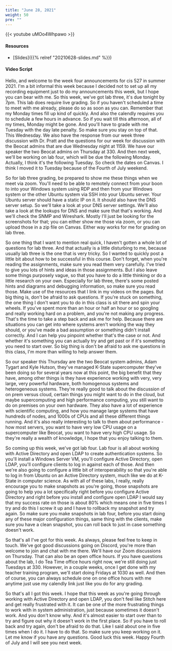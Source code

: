 ```yaml
---
title: "June 28, 2021"
weight: 50
pre: ""
---
```


{{< youtube uMOo4Whpawo >}}

#### Resources

* [Slides]({{% relref "20210628-slides.md"  %}})

#### Video Script

Hello, and welcome to the week four announcements for cis 527 in summer 2021. I'm a bit informal this week because I decided not to set up all my recording equipment just to do my announcements this week, but I hope you can bear with me. So this week, we've got lab three, it's due tonight by 7pm. This lab does require live grading. So if you haven't scheduled a time to meet with me already, please do so as soon as you can. Remember that my Monday times fill up kind of quickly. And also the calendly requires you to schedule a few hours in advance. So if you wait till this afternoon, all of my times, Monday might be gone. And you'll have to grade with me Tuesday with the day late  penalty. So make sure you stay on top of that. This Wednesday. We also have the response from our week three discussion with Dr. Pratt and the questions for our week for discussion with the Beocat admins that are due Wednesday night at 1159. We have our speaker the two Beocat admins on Thursday at 330. And then next week, we'll be working on lab four, which will be due the following Monday. Actually, I think it's the following Tuesday. So check the dates on Canvas. I think I moved it to Tuesday because of the Fourth of July weekend. 

So for lab three grading, be prepared to show me these things when we meet via zoom. You'll need to be able to remotely connect from your boon to into your Windows system using RDP and then from your Windows system or the other Ubuntu system via SSH into your Ubuntu server. Your Ubuntu server should have a static IP on it. It should also have the DNS server setup. So we'll take a look at your DNS server settings. We'll also take a look at the lookups for DNS and make sure that that's working. And we'll check the SNMP and Wireshark. Mostly I'll just be looking for the screenshots for that; you can either show me those via zoom, or you can upload those in a zip file on Canvas. Either way works for me for grading on lab three. 

So one thing that I want to mention real quick, I haven't gotten a whole lot of questions for lab three. And that actually is a little disturbing to me, because usually lab three is the one that is very tricky. So I wanted to quickly post a little bit about how to be successful in this course. Don't forget, when you're reading the assignments, make sure you read them very carefully. I've tried to give you lots of hints and ideas in those assignments. But I also leave some things purposely vague, so that you have to do a little thinking or do a little research on your own. Especially for lab three, there's some posted hints and diagrams and debugging information, so make sure you read those. Make use of the resources that I link in my videos on the pages. But big thing is, don't be afraid to ask questions. If you're stuck on something, the one thing I don't want you to do in this class is sit there and spin your wheels. If you've spent more than an hour or half an hour or so googling and really working hard on a problem, and you're not making any progress. That's the time to take a step back and ask me for help. Because there are situations you can get into where systems aren't working the way they should, or you've made a bad assumption or something didn't install correctly. And I can help you pinpoint whether that's the case or not. And whether it's something you can actually try and get past or if it's something you need to start over. So big thing is don't be afraid to ask me questions in this class, I'm more than willing to help answer them. 

So our speaker this Thursday are the two Beocat system admins, Adam Tygart and Kyle Hutson, they've managed K-State supercomputer they've been doing so for several years now at this point, the big benefit that they have, among other things is they have experience working with very, very large, very powerful hardware, both homogenous systems and heterogeneous systems. They're really good to talk about the discussion of on prem versus cloud, certain things you might want to do in the cloud, but maybe supercomputing and high performance computing, you still want to do on premises on your own hardware. They also have a lot of experience with scientific computing, and how you manage large systems that have hundreds of nodes, and 1000s of CPUs and all these different things running. And it's also really interesting to talk to them about performance - how most servers, you want to have very low CPU usage on a supercomputer like Beocat, you want to have very high CPU usage. So they're really a wealth of knowledge, I hope that you enjoy talking to them. 

So coming up this week, we've got lab four. Lab four is all about working with Active Directory and open LDAP to create authentication systems. So you'll install a Windows Server VM, you'll configure Active Directory, open LDAP, you'll configure clients to log in against each of those. And then we're also going to configure a little bit of interoperability so that you're able to log in from Ubuntu on an Active Directory system, much like we do at K-State in computer science. As with all of these labs, I really, really encourage you to make snapshots as you're going, those snapshots are going to help you a lot specifically right before you configure Active Directory and right before you install and configure open LDAP I would say that my success rate on those is about 80% which means one in five times I try and do this I screw it up and I have to rollback my snapshot and try again. So make sure you make snapshots in lab four, before you start doing any of these major configuration things, same thing with the clients, make sure you have a clean snapshot, you can roll back to just in case something doesn't work. 

So that's all I've got for this week. As always, please feel free to keep in touch. We've got good discussions going on Discord, you're more than welcome to join and chat with me there. We'll have our Zoom discussions on Thursday. That can also be an open office hours. If you have questions about the lab, I do Tea Time office hours right now, we're still doing just Tuesdays at 330. However, in a couple weeks, once I get done with my teacher training program, we'll start doing Fridays at 1030 as well. And then of course, you can always schedule one on one office hours with me anytime just use my calendly link just like you do for any grading. 

So that's all I got this week. I hope that this week as you're going through working with Active Directory and open LDAP, you don't feel like Stitch here and get really frustrated with it. It can be one of the more frustrating things to work with in system administration, just because sometimes it doesn't work. And you don't know why. And it's almost easier to start over than to try and figure out why it doesn't work in the first place. So if you have to roll back and try again, don't be afraid to do that. Like I said about one in five times when I do it. I have to do that. So make sure you keep working on it. Let me know if you have any questions. Good luck this week. Happy Fourth of July and I will see you next week. 
